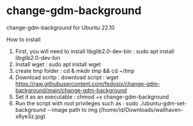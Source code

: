 # change-gdm-background
change-gdm-background for Ubuntu 22.10

How to install 

1. First, you will need to install libglib2.0-dev-bin : sudo apt install libglib2.0-dev-bin
2. Install wget : sudo apt install wget 
4. create tmp folder : cd & mkdir tmp && cd ~/tmp 
5. Download scritp : download script :  wget https://raw.githubusercontent.com/fedosix/change-gdm-background/main/change-gdm-background
6. Set it as an executable : chmod +x change-gdm-background
7. Run the script with root privileges such as : sudo ./ubuntu-gdm-set-background --image path to img (/home/id/Downloads/wallhaven-x8ye3z.jpg)
